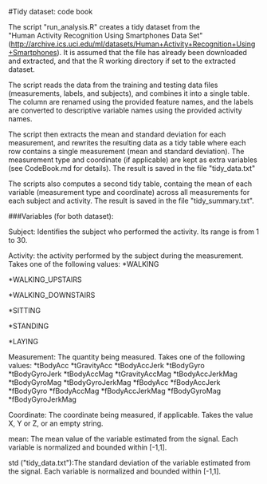 #Tidy dataset: code book

The script "run_analysis.R" creates a tidy dataset from the  
"Human Activity Recognition Using Smartphones Data Set" 
(http://archive.ics.uci.edu/ml/datasets/Human+Activity+Recognition+Using+Smartphones).
It is assumed that the file has already been downloaded and extracted, and that the 
R working directory if set to the extracted dataset.

The script reads the data from the training and testing data files (measurements, labels, and subjects),
and combines it into a single table. The column are renamed using the provided feature 
names, and the labels are converted to descriptive variable names using the provided 
activity names.

The script then extracts the mean and standard deviation for each measurement, and rewrites
the resulting data as a tidy table where each row contains a single measurement (mean and
standard deviation). The measurement type and coordinate (if applicable) are kept as 
extra variables (see CodeBook.md for details). The result is saved in the file "tidy_data.txt"


The scripts also computes a second tidy table, containg the mean of each variable
(measurement type and coordinate) across all measurements for each subject and activity.
The result is saved in the file "tidy_summary.txt".

###Variables (for both dataset):

Subject: Identifies the subject who performed the activity. Its range is from 1 to 30.

Activity: the activity performed by the subject during the measurement. Takes one of the following values:
*WALKING

*WALKING_UPSTAIRS

*WALKING_DOWNSTAIRS

*SITTING

*STANDING

*LAYING


Measurement: The quantity being measured. Takes one of the following values:
*tBodyAcc
*tGravityAcc
*tBodyAccJerk
*tBodyGyro
*tBodyGyroJerk
*tBodyAccMag
*tGravityAccMag
*tBodyAccJerkMag
*tBodyGyroMag
*tBodyGyroJerkMag
*fBodyAcc
*fBodyAccJerk
*fBodyGyro
*fBodyAccMag
*fBodyAccJerkMag
*fBodyGyroMag
*fBodyGyroJerkMag

Coordinate: The coordinate being measured, if applicable. Takes the value X, Y or Z, or an empty string. 

mean: The mean value of the variable estimated from the signal. Each variable is normalized and bounded within [-1,1].

std ("tidy_data.txt"):The standard deviation of the variable estimated from the signal. Each variable is normalized and bounded within [-1,1].




